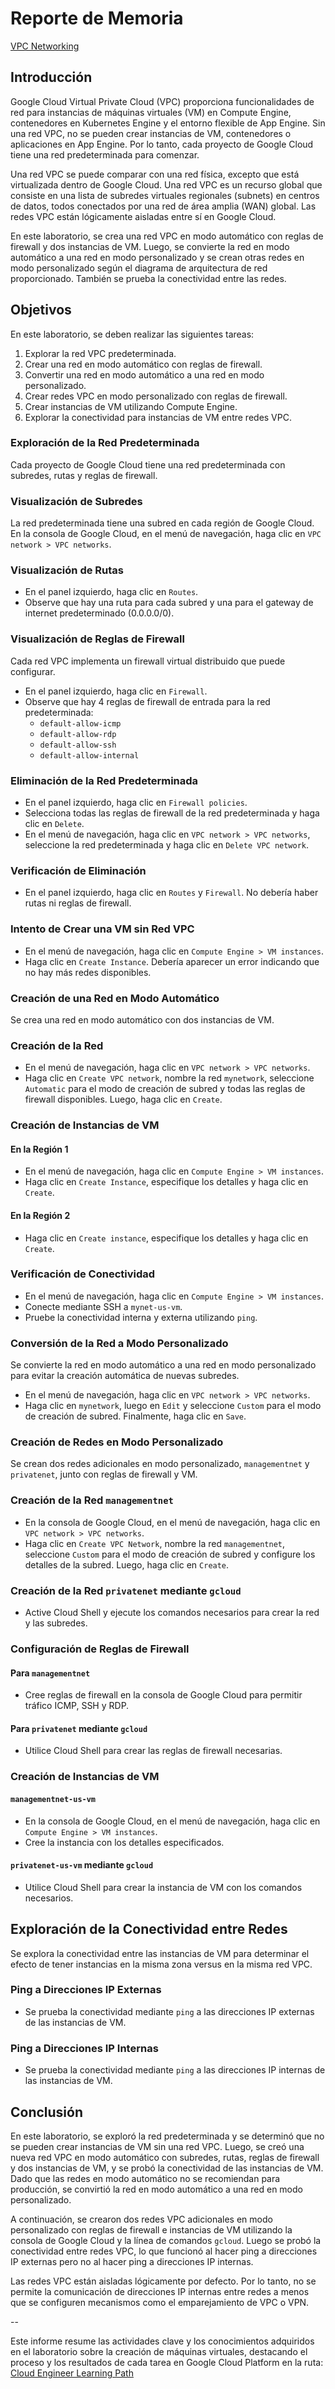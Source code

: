 # Reporte de Memoria

[VPC Networking](https://www.cloudskillsboost.google/paths/499/course_templates/50/labs/485519)


## Introducción

Google Cloud Virtual Private Cloud (VPC) proporciona funcionalidades de red para instancias de máquinas virtuales (VM) en Compute Engine, contenedores en Kubernetes Engine y el entorno flexible de App Engine. Sin una red VPC, no se pueden crear instancias de VM, contenedores o aplicaciones en App Engine. Por lo tanto, cada proyecto de Google Cloud tiene una red predeterminada para comenzar.

Una red VPC se puede comparar con una red física, excepto que está virtualizada dentro de Google Cloud. Una red VPC es un recurso global que consiste en una lista de subredes virtuales regionales (subnets) en centros de datos, todos conectados por una red de área amplia (WAN) global. Las redes VPC están lógicamente aisladas entre sí en Google Cloud.

En este laboratorio, se crea una red VPC en modo automático con reglas de firewall y dos instancias de VM. Luego, se convierte la red en modo automático a una red en modo personalizado y se crean otras redes en modo personalizado según el diagrama de arquitectura de red proporcionado. También se prueba la conectividad entre las redes.

## Objetivos

En este laboratorio, se deben realizar las siguientes tareas:

1. Explorar la red VPC predeterminada.
2. Crear una red en modo automático con reglas de firewall.
3. Convertir una red en modo automático a una red en modo personalizado.
4. Crear redes VPC en modo personalizado con reglas de firewall.
5. Crear instancias de VM utilizando Compute Engine.
6. Explorar la conectividad para instancias de VM entre redes VPC.

### Exploración de la Red Predeterminada

Cada proyecto de Google Cloud tiene una red predeterminada con subredes, rutas y reglas de firewall.

### Visualización de Subredes

La red predeterminada tiene una subred en cada región de Google Cloud. En la consola de Google Cloud, en el menú de navegación, haga clic en `VPC network > VPC networks`.


### Visualización de Rutas

- En el panel izquierdo, haga clic en `Routes`.
- Observe que hay una ruta para cada subred y una para el gateway de internet predeterminado (0.0.0.0/0).

### Visualización de Reglas de Firewall

Cada red VPC implementa un firewall virtual distribuido que puede configurar.

- En el panel izquierdo, haga clic en `Firewall`.
- Observe que hay 4 reglas de firewall de entrada para la red predeterminada:
  - `default-allow-icmp`
  - `default-allow-rdp`
  - `default-allow-ssh`
  - `default-allow-internal`

### Eliminación de la Red Predeterminada

- En el panel izquierdo, haga clic en `Firewall policies`.
- Selecciona todas las reglas de firewall de la red predeterminada y haga clic en `Delete`.
- En el menú de navegación, haga clic en `VPC network > VPC networks`, seleccione la red predeterminada y haga clic en `Delete VPC network`.

### Verificación de Eliminación

- En el panel izquierdo, haga clic en `Routes` y `Firewall`. No debería haber rutas ni reglas de firewall.

### Intento de Crear una VM sin Red VPC

- En el menú de navegación, haga clic en `Compute Engine > VM instances`.
- Haga clic en `Create Instance`. Debería aparecer un error indicando que no hay más redes disponibles.

### Creación de una Red en Modo Automático

Se crea una red en modo automático con dos instancias de VM.

### Creación de la Red

- En el menú de navegación, haga clic en `VPC network > VPC networks`.
- Haga clic en `Create VPC network`, nombre la red `mynetwork`, seleccione `Automatic` para el modo de creación de subred y todas las reglas de firewall disponibles. Luego, haga clic en `Create`.

### Creación de Instancias de VM

#### En la Región 1

- En el menú de navegación, haga clic en `Compute Engine > VM instances`.
- Haga clic en `Create Instance`, especifique los detalles y haga clic en `Create`.

#### En la Región 2

- Haga clic en `Create instance`, especifique los detalles y haga clic en `Create`.

### Verificación de Conectividad

- En el menú de navegación, haga clic en `Compute Engine > VM instances`.
- Conecte mediante SSH a `mynet-us-vm`.
- Pruebe la conectividad interna y externa utilizando `ping`.

### Conversión de la Red a Modo Personalizado

Se convierte la red en modo automático a una red en modo personalizado para evitar la creación automática de nuevas subredes.

- En el menú de navegación, haga clic en `VPC network > VPC networks`.
- Haga clic en `mynetwork`, luego en `Edit` y seleccione `Custom` para el modo de creación de subred. Finalmente, haga clic en `Save`.

### Creación de Redes en Modo Personalizado

Se crean dos redes adicionales en modo personalizado, `managementnet` y `privatenet`, junto con reglas de firewall y VM.

### Creación de la Red `managementnet`

- En la consola de Google Cloud, en el menú de navegación, haga clic en `VPC network > VPC networks`.
- Haga clic en `Create VPC Network`, nombre la red `managementnet`, seleccione `Custom` para el modo de creación de subred y configure los detalles de la subred. Luego, haga clic en `Create`.

### Creación de la Red `privatenet` mediante `gcloud`

- Active Cloud Shell y ejecute los comandos necesarios para crear la red y las subredes.

### Configuración de Reglas de Firewall

#### Para `managementnet`

- Cree reglas de firewall en la consola de Google Cloud para permitir tráfico ICMP, SSH y RDP.

#### Para `privatenet` mediante `gcloud`

- Utilice Cloud Shell para crear las reglas de firewall necesarias.

### Creación de Instancias de VM

#### `managementnet-us-vm`

- En la consola de Google Cloud, en el menú de navegación, haga clic en `Compute Engine > VM instances`.
- Cree la instancia con los detalles especificados.

#### `privatenet-us-vm` mediante `gcloud`

- Utilice Cloud Shell para crear la instancia de VM con los comandos necesarios.

## Exploración de la Conectividad entre Redes

Se explora la conectividad entre las instancias de VM para determinar el efecto de tener instancias en la misma zona versus en la misma red VPC.

### Ping a Direcciones IP Externas

- Se prueba la conectividad mediante `ping` a las direcciones IP externas de las instancias de VM.

### Ping a Direcciones IP Internas

- Se prueba la conectividad mediante `ping` a las direcciones IP internas de las instancias de VM.

## Conclusión

En este laboratorio, se exploró la red predeterminada y se determinó que no se pueden crear instancias de VM sin una red VPC. Luego, se creó una nueva red VPC en modo automático con subredes, rutas, reglas de firewall y dos instancias de VM, y se probó la conectividad de las instancias de VM. Dado que las redes en modo automático no se recomiendan para producción, se convirtió la red en modo automático a una red en modo personalizado.

A continuación, se crearon dos redes VPC adicionales en modo personalizado con reglas de firewall e instancias de VM utilizando la consola de Google Cloud y la línea de comandos `gcloud`. Luego se probó la conectividad entre redes VPC, lo que funcionó al hacer ping a direcciones IP externas pero no al hacer ping a direcciones IP internas.

Las redes VPC están aisladas lógicamente por defecto. Por lo tanto, no se permite la comunicación de direcciones IP internas entre redes a menos que se configuren mecanismos como el emparejamiento de VPC o VPN.

--

Este informe resume las actividades clave y los conocimientos adquiridos en el laboratorio sobre la creación de máquinas virtuales, destacando el proceso y los resultados de cada tarea en Google Cloud Platform en la ruta: [Cloud Engineer Learning Path](https://www.cloudskillsboost.google/paths/11)